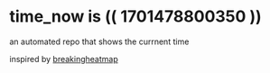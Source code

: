 # time_now is (( 1701478800350 ))

an automated repo that shows the currnent time

inspired by [breakingheatmap](https://github.com/breakingheatmap/breakingheatmap)